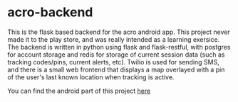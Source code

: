 # acro-backend

This is the flask based backend for the acro android app. This project never made it to the play store, and was really intended as a learning exersice. The backend is written in python using flask and flask-restful, with postgres for account storage and redis for storage of current session data (such as tracking codes/pins, current alerts, etc). Twilio is used for sending SMS, and there is a small web frontend that displays a map overlayed with a pin of the user's last known location when tracking is active.

You can find the android part of this project [here](https://github.com/jcrumb/acro-android)
